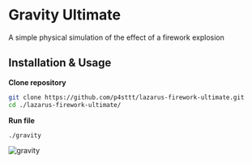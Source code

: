 
# Gravity Ultimate

A simple physical simulation of the effect of a firework explosion

## Installation & Usage

**Clone repository**
```bash
git clone https://github.com/p4sttt/lazarus-firework-ultimate.git
cd ./lazarus-firework-ultimate/
```

**Run file**
```bash
./gravity
```

![gravity](https://i.giphy.com/media/v1.Y2lkPTc5MGI3NjExbW43NHc3Zml0cW45Y2o0aG1tYWpnd3Rwd3p4Nm55dzhrMDF4eWh4YSZlcD12MV9pbnRlcm5hbF9naWZfYnlfaWQmY3Q9Zw/PCFRo38nj06IqPpANV/giphy.gif)
